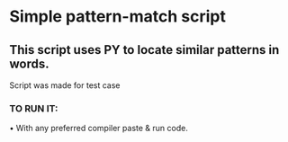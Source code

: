 Simple pattern-match script
====
This script uses PY to locate similar patterns in words.
----
Script was made for test case <br>

### TO RUN IT: <br>
• With any preferred compiler paste & run code. 
